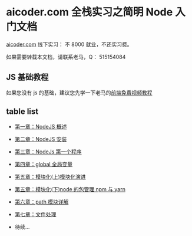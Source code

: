 # aicoder.com 全栈实习之简明 Node 入门文档

[aicoder.com](http://aicoder.com) 线下实习： 不 8000 就业，不还实习费。

如果需要转载本文档，请联系老马，Q： 515154084

## JS 基础教程

如果您没有 js 的基础，建议您先学一下老马的[前端免费视频教程](https://qtxh.ke.qq.com)

## table list

* [第一章：NodeJS 概述](./mds/01node.md)

* [第二章：NodeJS 安装](./mds/02install.md)

* [第三章：NodeJs 第一个程序](./mds/03helloworld.md)

* [第四章：global 全局变量](./mds/04global.md)

* [第五章：模块化(上)模块化演进](./mds/05module.md)

* [第五章：模块化(下)node 的包管理 npm 与 yarn](./mds/06npm.md)

* [第六章：path 模块详解](./mds/07path.md)

* [第七章：文件处理](./mds/08file.md)

* 待续...